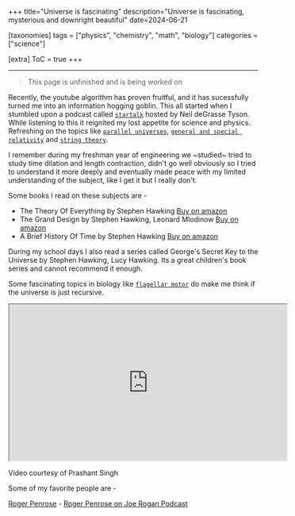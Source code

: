 +++
title="Universe is fascinating"
description="Universe is fascinating, mysterious and downright beautiful"
date=2024-06-21

[taxonomies]
tags = ["physics", "chemistry", "math", "biology"]
categories = ["science"]

[extra]
ToC = true
+++

---

> This page is unfinished and is being worked on

Recently, the youtube algorithm has proven fruitful, and it has sucessfully turned me into an information hogging goblin. This all started when I stumbled upon a podcast called [`startalk`](https://startalkmedia.com/) hosted by Neil deGrasse Tyson. While listening to this it reignited my lost appetite for science and physics. Refreshing on the topics like [`parallel universes`](https://www.space.com/32728-parallel-universes.html), [`general and special relativity`](https://theaveragescientist.co.uk/2024/01/08/understanding-the-differences-special-relativity-vs-general-relativity/) and [`string theory`](https://www.youtube.com/watch?v=Da-2h2B4faU).

I remember during my freshman year of engineering we ~studied~ tried to study time dilation and length contraction, didn't go well obviously so I tried to understand it more deeply and eventually made peace with my limited understanding of the subject, like I get it but I really don't.

Some books I read on these subjects are -

- The Theory Of Everything by Stephen Hawking [Buy on amazon](https://amzn.to/3WwAGFi)
- The Grand Design by Stephen Hawking, Leonard Mlodinow [Buy on amazon](https://amzn.to/46cnQPS)
- A Brief History Of Time by Stephen Hawking [Buy on amazon](https://amzn.to/3Wg5mJK)

During my school days I also read a series called George's Secret Key to the Universe by Stephen Hawking, Lucy Hawking. Its a great children's book series and cannot recommend it enough.

Some fascinating topics in biology like [`flagellar motor`](https://theaveragescientist.co.uk/2024/01/08/understanding-the-differences-special-relativity-vs-general-relativity/) do make me think if the universe is just recursive.

<iframe width="560" height="315" src="https://packaged-media.redd.it/whldwwfbsuyc1/pb/m2-res_720p.mp4?m=DASHPlaylist.mpd&v=1&e=1721566800&s=99387b67ad7e8e59a5e0458bfd5ae8a124a5d850#t=2.984349"></iframe>

Video courtesy of Prashant Singh

Some of my favorite people are -

[Roger Penrose](https://www.nobelprize.org/prizes/physics/2020/penrose/) - [Roger Penrose on Joe Rogan Podcast](https://www.youtube.com/watch?v=GEw0ePZUMHA)


